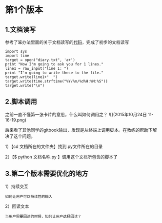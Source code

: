 # 第1个版本


## 1.文档读写

参考了笨办法里面的关于文档读写的[代码](http://www.jb51.net/shouce/Pythonbbf/latest/ex16.html)，完成了初步的文档读写

    import sys 
    import time
    target = open("diary.txt", 'a+')
    print "Now I'm going to ask you for 1 lines."
    line1 = raw_input("line 1: ")
    print "I'm going to write these to the file."
    target.write(line1+"  ")
    target.write(time.strftime("%Y/%m/%d%H:%M:%S"))
    target.write("\n")


## 2.脚本调用

之前一直不懂第一张卡片的意思，什么叫如何调用之？
![](2015年10月24日 11-16-19.png)

后来看了其他同学的gitbook输出，发现是从终端上调用脚本。在教练的帮助下解决了这个问题。

1）【cd 文档所在的文件夹】找到.py文件所在的目录 

2）【$ python 文档名称.py 】调用这个文档所包含的脚本了


## 3.第二个版本需要优化的地方
1）持续交互
    
    如何让用户可以持续性的输入

2）回读文本
    
    当用户需要回读的时候，如何让用户选择回读？









